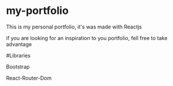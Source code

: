 # my-portfolio

This is my personal portfolio, it's was made with Reactjs

if you are looking for an inspiration to you portfolio, fell free to take advantage

#Libraries

<p>Bootstrap</p>
<p>React-Router-Dom</p>
